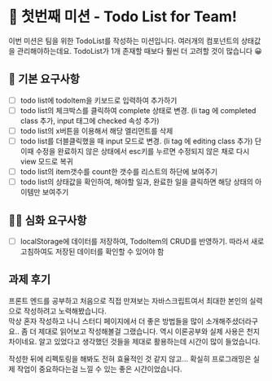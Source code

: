 # 🏴 첫번째 미션 - Todo List for Team!

이번 미션은 팀을 위한 TodoList를 작성하는 미션입니다. 여러개의 컴포넌트의 상태값을 관리해야하는데요. TodoList가 1개 존재할 때보다 훨씬 더 고려할 것이 많습니다 😀

## 🚀 기본 요구사항

- [ ] todo list에 todoItem을 키보드로 입력하여 추가하기
- [ ] todo list의 체크박스를 클릭하여 complete 상태로 변경. (li tag 에 completed class 추가, input 태그에 checked 속성 추가)
- [ ] todo list의 x버튼을 이용해서 해당 엘리먼트를 삭제
- [ ]  todo list를 더블클릭했을 때 input 모드로 변경. (li tag 에 editing class 추가) 단 이때 수정을 완료하지 않은 상태에서 esc키를 누르면 수정되지 않은 채로 다시 view 모드로 복귀
- [ ] todo list의 item갯수를 count한 갯수를 리스트의 하단에 보여주기
- [ ] todo list의 상태값을 확인하여, 해야할 일과, 완료한 일을 클릭하면 해당 상태의 아이템만 보여주기

## 🚀🚀 심화 요구사항

- [ ] localStorage에 데이터를 저장하여, TodoItem의 CRUD를 반영하기. 따라서 새로고침하여도 저장된 데이터를 확인할 수 있어야 함


## 과제 후기

프론트 엔드를 공부하고 처음으로 직접 만져보는 자바스크립트여서 최대한 본인의 실력으로 작성하려고 노력해봤습니다.    
막상 혼자 작성하고 나니 스터디 페이지에서 더 좋은 방법들을 많이 소개해주셨더라구요.. 좀 더 제대로 읽어보고 작성해볼걸 그랬습니다.
역시 이론공부와 실제 사용은 천지차이네요. 알고 있었다고 생각했던 것들을 제대로 활용하는데 시간이 많이 들었습니다.     

작성한 뒤에 리펙토링을 해봐도 전혀 효율적인 것 같지 않고... 확실히 프로그래밍은 실제 작업이 중요하다는걸 느낄 수 있는 좋은 시간이었습니다.     
